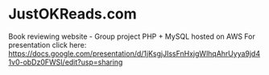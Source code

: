 # JustOKReads.com

Book reviewing website - Group project
PHP + MySQL hosted on AWS
For presentation click here:
https://docs.google.com/presentation/d/1jKsgjJIssFnHxjgWlhqAhrUyya9jd41v0-obDz0FWSI/edit?usp=sharing
